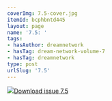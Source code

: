 ```yaml
---
coverImg: 7.5-cover.jpg
itemId: bcphbntd445
layout: page
name: '7.5: '
tags:
- hasAuthor: dreamnetwork
- hasTag: dream-network-volume-7
- hasTag: dreamnetwork
type: post
urlSlug: '7.5'
---
```

<img class="card-img" src="../images/7.5-rect.jpg"/><a href="../files/pdfs/Volume_7/7.5-Dream-Network-Bulletin_Volume-7-Number-5.pdf" download="">Download issue 7.5</a>